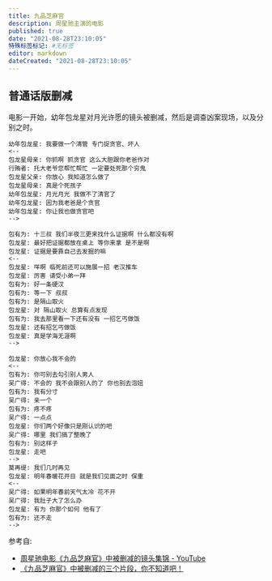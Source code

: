 ```yaml
---
title: 九品芝麻官
description: 周星驰主演的电影
published: true
date: "2021-08-28T23:10:05"
特殊标签标记: #无标签
editor: markdown
dateCreated: "2021-08-28T23:10:05"
---
```


## 普通话版删减

电影一开始，幼年包龙星对月光许愿的镜头被删减，然后是调查凶案现场，以及分别之时。

```text
幼年包龙星: 我要做一个清管 专门捉贪官、坏人
<--
包龙星母亲: 你抓啊 抓贪官 这么大胆跟你老爸作对
行贿者: 托大老爷您帮忙帮忙 一定要处死那个穷鬼
包龙星父亲: 你放心 我知道怎么做了
包龙星母亲: 真是个死孩子
幼年包龙星: 月光月光 我做不了清官了
幼年包龙星: 因为我老爸是个贪官
幼年包龙星: 你让我也做贪官吧
-->
```

```text
包有为: 十三叔 我们半夜三更来找什么证据啊 什么都没有啊
包龙星: 最好把证据都放在桌上 等你来拿 是不是啊
包龙星: 证据是要靠自己去发掘的嘛
<--
包龙星: 咩啊 临死前还可以施展一招 老汉推车
包龙星: 厉害 请受小弟一拜
包有为: 好一条硬汉
包有为: 等一下 叔叔
包有为: 是隔山取火
包龙星: 对 隔山取火 总算有点发现
包有为: 我去那里看一下还有没有 一招乞丐做饭
包龙星: 还有招乞丐做饭
包龙星: 真是学海无涯啊
-->
```

```text
包龙星: 你放心我不会的
<--
包有为: 你可别去勾引别人男人
吴广得: 不会的 我不会跟别人的了 你也别去泡妞
包有为: 我有分寸 
吴广得: 亲一个
包有为: 疼不疼
吴广得: 一点点
包龙星: 你们两个好像只是刚认识的吧
吴广得: 哪里 我们搞了整晚了
包有为: 别这样子
包龙星: 走吧
-->
莫再缇: 我们几时再见
包龙星: 明年春暖花开日 就是我们见面之时 保重
<--
吴广得: 如果明年春前天气太冷 花不开
吴广得: 我肚子大了怎么办
包龙星: 有为 你那个如何 他有了
包有为: 还不走
-->
```

参考自:

+ [周星驰电影《九品芝麻官》中被删减的镜头集锦 - YouTube](https://www.youtube.com/watch?v=TMv-0h7pXpY)
+ [《九品芝麻官》中被删减的三个片段，你不知道吧！](https://web.archive.org/web/20210828150801/https://www.sohu.com/a/270218127_100228214)
